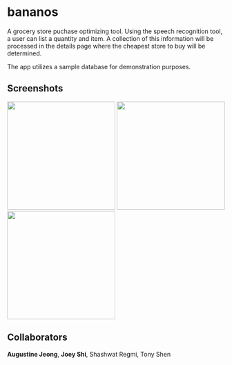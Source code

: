 # bananos
A grocery store puchase optimizing tool. Using the speech recognition tool, a user can list a quantity and item. A collection of this information will be processed in the details page where the cheapest store to buy will be determined.

The app utilizes a sample database for demonstration purposes.


## Screenshots

<div>
<img src="https://user-images.githubusercontent.com/14143525/71495113-0dcf7700-2801-11ea-9028-576a89464aa0.png" width="250">
<img src="https://user-images.githubusercontent.com/14143525/71495116-0f00a400-2801-11ea-8649-5006241778ae.png" width="250">
<img src="https://user-images.githubusercontent.com/14143525/71495117-1031d100-2801-11ea-937c-c2807e180583.png" width="250">



## Collaborators
**Augustine Jeong**, **Joey Shi**, Shashwat Regmi, Tony Shen
